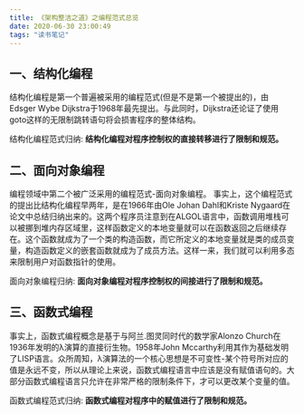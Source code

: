 ```yaml
---
title: 《架构整洁之道》之编程范式总览
date: 2020-06-30 23:00:49
tags: "读书笔记"
---
```


## 一、结构化编程
结构化编程是第一个普遍被采用的编程范式(但是不是第一个被提出的)，由Edsger Wybe Dijkstra于1968年最先提出。与此同时，Dijkstra还论证了使用goto这样的无限制跳转语句将会损害程序的整体结构。

结构化编程范式归纳:
**结构化编程对程序控制权的直接转移进行了限制和规范。**
<!--more-->

## 二、面向对象编程
编程领域中第二个被广泛采用的编程范式-面向对象编程。
事实上，这个编程范式的提出比结构化编程早两年，是在1966年由Ole Johan Dahl和Kriste Nygaard在论文中总结归纳出来的。这两个程序员注意到在ALGOL语言中，函数调用堆栈可以被挪到堆内存区域里，这样函数定义的本地变量就可以在函数返回之后继续存在。这个函数就成为了一个类的构造函数，而它所定义的本地变量就是类的成员变量，构造函数定义的嵌套函数就成为了成员方法。这样一来，我们就可以利用多态来限制用户对函数指针的使用。

面向对象编程归纳:
**面向对象编程对程序控制权的间接进行了限制和规范。**


## 三、函数式编程
事实上，函数式编程概念是基于与阿兰.图灵同时代的数学家Alonzo Church在1936年发明的λ演算的直接衍生物。1958年John Mccarthy利用其作为基础发明了LISP语言。众所周知，λ演算法的一个核心思想是不可变性-某个符号所对应的值是永远不变，所以从理论上来说，函数式编程语言中应该是没有赋值语句的。大部分函数式编程语言只允许在非常严格的限制条件下，才可以更改某个变量的值。

函数式编程范式归纳:
**函数式编程对程序中的赋值进行了限制和规范。**